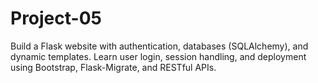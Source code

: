 # Project-05
Build a Flask website with authentication, databases (SQLAlchemy), and dynamic templates. Learn user login, session handling, and deployment using Bootstrap, Flask-Migrate, and RESTful APIs.
